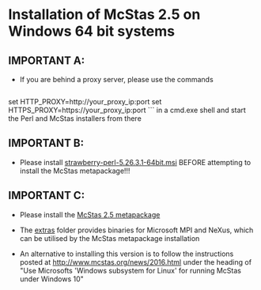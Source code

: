 # Installation of McStas 2.5 on Windows 64 bit systems


## IMPORTANT A:
* If you are behind a proxy server, please use the commands
	```bash
set HTTP_PROXY=http://your_proxy_ip:port
set HTTPS_PROXY=https://your_proxy_ip:port
	```
in a cmd.exe shell and start the Perl and McStas installers from there
	
##  IMPORTANT B:
* Please install [strawberry-perl-5.26.3.1-64bit.msi](http://download.mcstas.org/current/windows/strawberry-perl-5.26.3.1-64bit.msi)
BEFORE  attempting to install the McStas metapackage!!!

## IMPORTANT C:
* Please install the [McStas 2.5 metapackage](http://download.mcstas.org/current/windows/McStas-Metapackage-2.5-win64.exe)

* The [extras](http://download.mcstas.org/current/windows/extras)
  folder provides binaries for Microsoft MPI and NeXus, which can be utilised by the McStas metapackage installation



* An alternative to installing this version is to follow the instructions
posted at http://www.mcstas.org/news/2016.html under the heading of
"Use Microsofts 'Windows subsystem for Linux' for running McStas 
under Windows 10"
